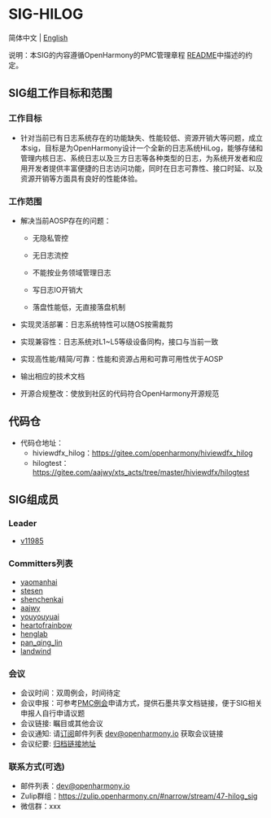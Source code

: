 # SIG-HILOG
简体中文 | [English](./sig_template.md)

说明：本SIG的内容遵循OpenHarmony的PMC管理章程 [README](/zh/pmc.md)中描述的约定。

## SIG组工作目标和范围

### 工作目标
- 针对当前已有日志系统存在的功能缺失、性能较低、资源开销大等问题，成立本sig，目标是为OpenHarmony设计一个全新的日志系统HiLog，能够存储和管理内核日志、系统日志以及三方日志等各种类型的日志，为系统开发者和应用开发者提供丰富便捷的日志访问功能，同时在日志可靠性、接口时延、以及资源开销等方面具有良好的性能体验。

### 工作范围

- 解决当前AOSP存在的问题：

  * 无隐私管控

  * 无日志流控

  * 不能按业务领域管理日志

  * 写日志IO开销大

  * 落盘性能低，无直接落盘机制
  
- 实现灵活部署：日志系统特性可以随OS按需裁剪
- 实现兼容性：日志系统对L1~L5等级设备同构，接口与当前一致
- 实现高性能/精简/可靠：性能和资源占用和可靠可用性优于AOSP
- 输出相应的技术文档
- 开源合规整改：使放到社区的代码符合OpenHarmony开源规范

## 代码仓
- 代码仓地址：
  - hiviewdfx_hilog：https://gitee.com/openharmony/hiviewdfx_hilog
  - hilogtest：https://gitee.com/aajwy/xts_acts/tree/master/hiviewdfx/hilogtest

## SIG组成员

### Leader
- [v11985](https://gitee.com/v11985)

### Committers列表
- [yaomanhai](https://gitee.com/yaomanhai)
- [stesen](https://gitee.com/stesen)
- [shenchenkai](shenchenkai@huawei.com)
- [aajwy](https://gitee.com/aajwy)
- [youyouyuai](https://gitee.com/youyouyuai)
- [heartofrainbow](https://gitee.com/heartofrainbow)
- [henglab](https://gitee.com/henglab)
- [pan_qing_lin](https://gitee.com/pan_qing_lin)
- [landwind](https://gitee.com/landwind)


### 会议
 - 会议时间：双周例会，时间待定
 - 会议申报：可参考[PMC例会](https://gitee.com/dongjinguang/community/blob/master/zh/pmc.md#pmc%E4%BC%9A%E8%AE%AE%E9%93%BE%E6%8E%A5)申请方式，提供石墨共享文档链接，便于SIG相关申报人自行申请议题
 - 会议链接: 瞩目或其他会议
 - 会议通知: 请[订阅](https://lists.openatom.io/postorius/lists/dev.openharmony.io)邮件列表 dev@openharmony.io 获取会议链接
 - 会议纪要: [归档链接地址](https://gitee.com/openharmony-sig/sig-content)

### 联系方式(可选)

- 邮件列表：dev@openharmony.io
- Zulip群组：https://zulip.openharmony.cn/#narrow/stream/47-hilog_sig
- 微信群：xxx
